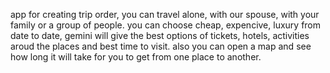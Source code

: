 app for creating trip order,
you can travel alone, with our spouse, with your family or a group of people.
you can choose cheap, expencive, luxury
from date to date,
gemini will give the best options of tickets, hotels, activities aroud the places and best time to visit.
also you can open a map and see how long it will take for you to get from one place to another.

